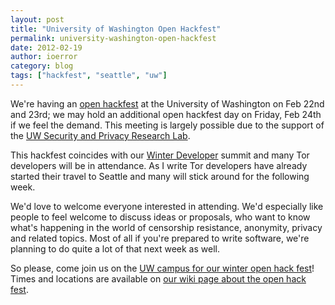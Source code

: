 ```yaml
---
layout: post
title: "University of Washington Open Hackfest"
permalink: university-washington-open-hackfest
date: 2012-02-19
author: ioerror
category: blog
tags: ["hackfest", "seattle", "uw"]
---
```


We're having an [open hackfest](https://trac.torproject.org/projects/tor/wiki/org/meetings/2012SeattleHackfest) at the University of Washington on Feb 22nd and 23rd; we may hold an additional open hackfest day on Friday, Feb 24th if we feel the demand. This meeting is largely possible due to the support of the [UW Security and Privacy Research Lab](http://seclab.cs.washington.edu/).

This hackfest coincides with our [Winter Developer](https://trac.torproject.org/projects/tor/wiki/org/meetings/2012WinterDevMeeting) summit and many Tor developers will be in attendance. As I write Tor developers have already started their travel to Seattle and many will stick around for the following week.

We'd love to welcome everyone interested in attending. We'd especially like people to feel welcome to discuss ideas or proposals, who want to know what's happening in the world of censorship resistance, anonymity, privacy and related topics. Most of all if you're prepared to write software, we're planning to do quite a lot of that next week as well.

So please, come join us on the [UW campus for our winter open hack fest](https://trac.torproject.org/projects/tor/wiki/org/meetings/2012SeattleHackfest)! Times and locations are available on [our wiki page about the open hack fest](https://trac.torproject.org/projects/tor/wiki/org/meetings/2012SeattleHackfest).

